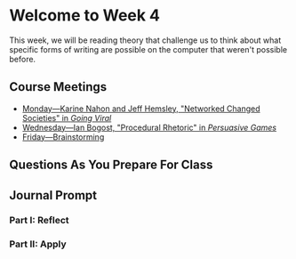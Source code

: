 # Welcome to Week 4

This week, we will be reading theory that challenge us to think about what specific forms of writing are possible on the computer that weren't possible before.

## Course Meetings

* [Monday—Karine Nahon and Jeff Hemsley, "Networked Changed Societies" in *Going Viral*](day10.md)
* [Wednesday—Ian Bogost, "Procedural Rhetoric" in *Persuasive Games*](day11.md)
* [Friday—Brainstorming](day12.md)

## Questions As You Prepare For Class

## Journal Prompt

### Part I: Reflect

### Part II: Apply